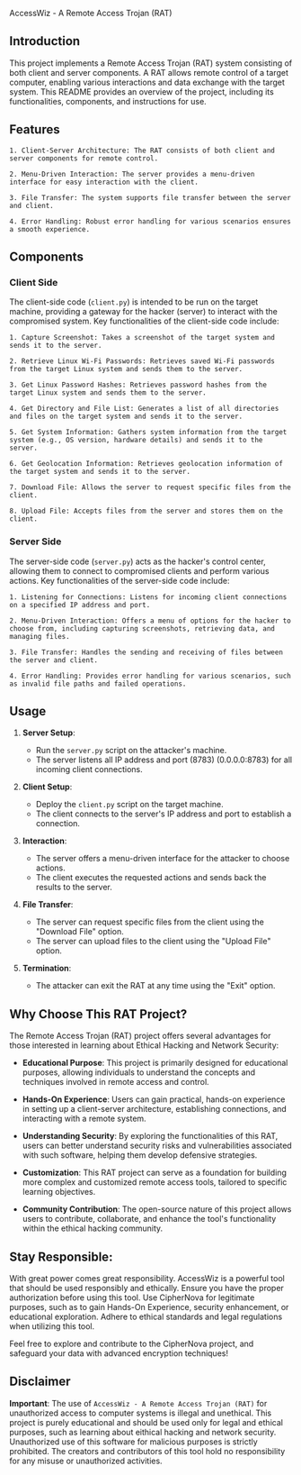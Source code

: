 AccessWiz - A Remote Access Trojan (RAT)

## Introduction

This project implements a Remote Access Trojan (RAT) system consisting of both client and server components. A RAT allows remote control of a target computer, enabling various interactions and data exchange with the target system. This README provides an overview of the project, including its functionalities, components, and instructions for use.

## Features

    1. Client-Server Architecture: The RAT consists of both client and server components for remote control.
    
    2. Menu-Driven Interaction: The server provides a menu-driven interface for easy interaction with the client.
    
    3. File Transfer: The system supports file transfer between the server and client.
    
    4. Error Handling: Robust error handling for various scenarios ensures a smooth experience.


## Components

### Client Side
The client-side code (`client.py`) is intended to be run on the target machine, providing a gateway for the hacker (server) to interact with the compromised system. Key functionalities of the client-side code include:

    1. Capture Screenshot: Takes a screenshot of the target system and sends it to the server.
    
    2. Retrieve Linux Wi-Fi Passwords: Retrieves saved Wi-Fi passwords from the target Linux system and sends them to the server.
    
    3. Get Linux Password Hashes: Retrieves password hashes from the target Linux system and sends them to the server.
    
    4. Get Directory and File List: Generates a list of all directories and files on the target system and sends it to the server.
    
    5. Get System Information: Gathers system information from the target system (e.g., OS version, hardware details) and sends it to the server.
    
    6. Get Geolocation Information: Retrieves geolocation information of the target system and sends it to the server.
    
    7. Download File: Allows the server to request specific files from the client.
    
    8. Upload File: Accepts files from the server and stores them on the client.

### Server Side
The server-side code (`server.py`) acts as the hacker's control center, allowing them to connect to compromised clients and perform various actions. Key functionalities of the server-side code include:

    1. Listening for Connections: Listens for incoming client connections on a specified IP address and port.
    
    2. Menu-Driven Interaction: Offers a menu of options for the hacker to choose from, including capturing screenshots, retrieving data, and managing files.
    
    3. File Transfer: Handles the sending and receiving of files between the server and client.
    
    4. Error Handling: Provides error handling for various scenarios, such as invalid file paths and failed operations.

## Usage

1. **Server Setup**:
   - Run the `server.py` script on the attacker's machine.
   - The server listens all IP address and port (8783) (0.0.0.0:8783) for all incoming client connections.

2. **Client Setup**:
   - Deploy the `client.py` script on the target machine.
   - The client connects to the server's IP address and port to establish a connection.

3. **Interaction**:
   - The server offers a menu-driven interface for the attacker to choose actions.
   - The client executes the requested actions and sends back the results to the server.

4. **File Transfer**:
   - The server can request specific files from the client using the "Download File" option.
   - The server can upload files to the client using the "Upload File" option.

5. **Termination**:
   - The attacker can exit the RAT at any time using the "Exit" option.

## Why Choose This RAT Project?

The Remote Access Trojan (RAT) project offers several advantages for those interested in learning about Ethical Hacking and Network Security:

- **Educational Purpose**: This project is primarily designed for educational purposes, allowing individuals to understand the concepts and techniques involved in remote access and control.

- **Hands-On Experience**: Users can gain practical, hands-on experience in setting up a client-server architecture, establishing connections, and interacting with a remote system.

- **Understanding Security**: By exploring the functionalities of this RAT, users can better understand security risks and vulnerabilities associated with such software, helping them develop defensive strategies.

- **Customization**: This RAT project can serve as a foundation for building more complex and customized remote access tools, tailored to specific learning objectives.

- **Community Contribution**: The open-source nature of this project allows users to contribute, collaborate, and enhance the tool's functionality within the ethical hacking community.

## Stay Responsible:

With great power comes great responsibility. AccessWiz is a powerful tool that should be used responsibly and ethically. Ensure you have the proper authorization before using this tool. Use CipherNova for legitimate purposes, such as to gain Hands-On Experience, security enhancement, or educational exploration. Adhere to ethical standards and legal regulations when utilizing this tool.

Feel free to explore and contribute to the CipherNova project, and safeguard your data with advanced encryption techniques!

## Disclaimer

**Important**: The use of `AccessWiz - A Remote Access Trojan (RAT)` for unauthorized access to computer systems is illegal and unethical. This project is purely educational and should be used only for legal and ethical purposes, such as learning about eithical hacking and network security. Unauthorized use of this software for malicious purposes is strictly prohibited. The creators and contributors of this tool hold no responsibility for any misuse or unauthorized activities.
